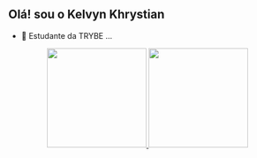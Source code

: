 ## Olá! sou o Kelvyn Khrystian

- 🌱 Estudante da TRYBE ...


<div align="center">
  <a href="https://github.com/kelvynkhrystian">
  <img height="180em" src="https://github-readme-stats.vercel.app/api?username=kelvynkhrystian&show_icons=true&theme=dark&include_all_commits=true&count_private=true"/>
  <img height="180em" src="https://github-readme-stats.vercel.app/api/top-langs/?username=kelvynkhrystian&layout=compact&langs_count=7&theme=dark"/>
</div>

  
  ##
